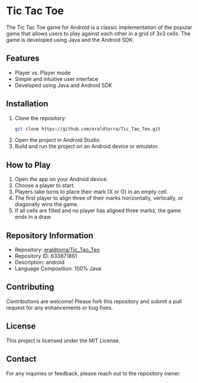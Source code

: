 # Tic Tac Toe

The Tic Tac Toe game for Android is a classic implementation of the popular game that allows users to play against each other in a grid of 3x3 cells. The game is developed using Java and the Android SDK.

## Features

- Player vs. Player mode
- Simple and intuitive user interface
- Developed using Java and Android SDK

## Installation

1. Clone the repository:
   ```bash
   git clone https://github.com/eraldtorra/Tic_Tao_Teo.git
   ```
2. Open the project in Android Studio.
3. Build and run the project on an Android device or emulator.

## How to Play

1. Open the app on your Android device.
2. Choose a player to start.
3. Players take turns to place their mark (X or O) in an empty cell.
4. The first player to align three of their marks horizontally, vertically, or diagonally wins the game.
5. If all cells are filled and no player has aligned three marks, the game ends in a draw.

## Repository Information

- Repository: [eraldtorra/Tic_Tao_Teo](https://github.com/eraldtorra/Tic_Tao_Teo)
- Repository ID: 633871861
- Description: android
- Language Composition: 100% Java

## Contributing

Contributions are welcome! Please fork this repository and submit a pull request for any enhancements or bug fixes.

## License

This project is licensed under the MIT License.

## Contact

For any inquiries or feedback, please reach out to the repository owner.

